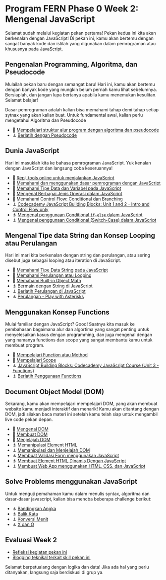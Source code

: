 # Program FERN Phase 0 Week 2: Mengenal JavaScript

Selamat sudah melalui kegiatan pekan pertama! Pekan kedua ini kita akan berkenalan dengan JavaScript! Di pekan ini, kamu akan bertemu dengan sangat banyak kode dan istilah yang digunakan dalam pemrograman atau khususnya pada JavaScript.

## Pengenalan Programming, Algoritma, dan Pseudocode

Mulailah pekan baru dengan semangat baru! Hari ini, kamu akan bertemu dengan banyak kode yang mungkin belum pernah kamu lihat sebelumnya. Bersiaplah, dan jangan lupa bertanya apabila kamu menemukan kesulitan. Selamat belajar!

Dasar pemrograman adalah kalian bisa memahami tahap demi tahap setiap sytnax yang akan kalian buat. Untuk fundamental awal, kalian perlu mengetahui Algoritma dan Pseudocode

- :notebook_with_decorative_cover: [Mempelajari struktur alur program dengan algoritma dan pseudocode](references/algorithm-pseudocode.md)
- :anchor: [Berlatih dengan Pseudocode](challenges/challenge-main-pseudocode.md)

## Dunia JavaScript

Hari ini masuklah kita ke bahasa pemrograman JavaScript. Yuk kenalan dengan JavaScript dan langsung coba keseruannya!

- :wrench: [Repl, tools online untuk menjalankan JavaScript](https://repl.it/languages/javascript)
- :notebook_with_decorative_cover: [Memahami dan menggunakan dasar pemrograman dengan JavaScript](references/js-first-time.md)
- :notebook_with_decorative_cover: [Memahami Tipe Data dan Variabel pada JavaScript](references/js-first-time.md#data-type)
- :notebook_with_decorative_cover: [Mengenal Berbagai Jenis Operasi dalam JavaScript](references/js-first-time.md#operator)
- :notebook_with_decorative_cover: [Memahami Control Flow: Conditional dan Branching](references/js-first-time.md#conditional)
- :anchor: [Codecademy JavaScript Building Blocks: Unit 1 and 2 - Intro and Control Flow only](https://www.codecademy.com/learn/learn-javascript)
- :anchor: [Mengenal penggunaan Conditional `if-else` dalam JavaScript](challenges/anchor-menggunakan-if-else.md)
- :anchor: [Mengenal penggunaan Conditional (Switch-Case) dalam JavaScript](challenges/anchor-switch-case.md)

## Mengenal Tipe data String dan Konsep Looping atau Perulangan

Hari ini mari kita berkenalan dengan string dan perulangan, atau sering disebut juga sebagai looping atau iteration di JavaScript.

- :notebook_with_decorative_cover: [Memahami Tipe Data String pada JavaScript](references/js-string-reference.md)
- :notebook_with_decorative_cover: [Memahami Perulangan atau Looping](references/js-first-time.md#loopiteration)
- :notebook_with_decorative_cover: [Memahami Built-in Object Math](references/math-object-js.md)
- :anchor: [Bermain dengan String di JavaScript](challenges/anchor-main-string.md)
- :anchor: [Berlatih Perulangan di JavaScript](challenges/anchor-main-loop.md)
- :anchor: [Perulangan - Play with Asterisks](challenges/anchor-main-loop-asterisks.md)

## Menggunakan Konsep Functions

Mulai familiar dengan JavaScript? Good! Saatnya kita masuk ke pembahasan bagaimana alur dan algortima yang sangat penting untuk menyelesaikan kasus dengan programming, dan juga mengenal dengan yang namanya functions dan scope yang sangat membantu kamu untuk membuat program.

- :notebook_with_decorative_cover: [Mempelajari Function atau Method](references/js-first-time.md#functionmethod)
- :notebook_with_decorative_cover: [Mempelajari Scope](references/js-scope.md)
- :anchor: [JavaScript Building Blocks: Codecademy JavaScript Course (Unit 3 - Functions)](https://www.codecademy.com/learn/learn-javascript)
- :anchor: [Berlatih Penggunaan Functions](challenges/anchor-basic-function.md)

## Document Object Model (DOM)

Sekarang, kamu akan mempelajari mempelajari DOM, yang akan membuat website kamu menjadi interaktif dan menarik! Kamu akan ditantang dengan DOM, jadi silakan baca materi ini setelah kamu telah siap untuk mengambil live code pekan depan.

- :notebook_with_decorative_cover: [Mengenal DOM](references/js-dom-intro.md)
- :notebook_with_decorative_cover: [Membuat DOM](references/js-dom-creation.md)
- :notebook_with_decorative_cover: [Menjelajah DOM](references/js-dom-transversing.md)
- :anchor: [Memanipulasi Element HTML](challenges/anchor-js-dom-manipulation.md)
- :anchor: [Memanipulasi dan Menjelajah DOM](challenges/anchor-js-dom-transverse-manipulation.md)
- :anchor: [Membuat Validasi Form menggunakan JavaScript](challenges/anchor-js-form-validation.md)
- :anchor: [Membuat Element HTML Dinamis Dengan JavaScript](challenges/anchor-js-dom-creation.md)
- :anchor: [Membuat Web App menggunakan HTML, CSS, dan JavaScript](challenges/anchor-js-dom-web-app.md)

## Solve Problems menggunakan JavaScript

Untuk menguji pemahaman kamu dalam menulis syntax, algoritma dan dasar-dasar javascript, kalian bisa mencba beberapa challenge berikut:

- :anchor: [Bandingkan Angka](challenges/challenge-bandingkan-angka.md)
- :anchor: [Balik Kata](challenges/challenge-balik-kata.md)
- :anchor: [Konversi Menit](challenges/challenge-konversi-menit.md)
- :anchor: [X dan O](challenges/challenge-x-dan-o.md)

## Evaluasi Week 2

- [Refleksi kegiatan pekan ini](references/reflection.md)
- [Blogging teknikal terkait skill pekan ini](references/blog.md)

Selamat berpetualang dengan logika dan data! Jika ada hal yang perlu ditanyakan, langsung saja berdiskusi di grup ya.
